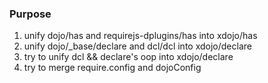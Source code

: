 ### Purpose

1. unify dojo/has and requirejs-dplugins/has into xdojo/has
2. unify dojo/_base/declare and dcl/dcl into xdojo/declare
3. try to unify dcl && declare's oop into xdojo/declare
4. try to merge require.config and dojoConfig
 

 
